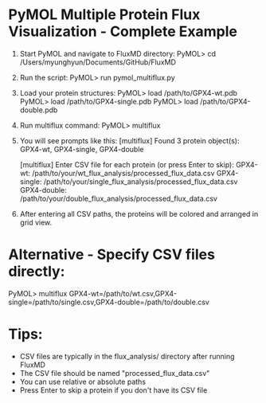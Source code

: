 PyMOL Multiple Protein Flux Visualization - Complete Example
===========================================================

1. Start PyMOL and navigate to FluxMD directory:
   PyMOL> cd /Users/myunghyun/Documents/GitHub/FluxMD

2. Run the script:
   PyMOL> run pymol_multiflux.py

3. Load your protein structures:
   PyMOL> load /path/to/GPX4-wt.pdb
   PyMOL> load /path/to/GPX4-single.pdb
   PyMOL> load /path/to/GPX4-double.pdb

4. Run multiflux command:
   PyMOL> multiflux

5. You will see prompts like this:
   [multiflux] Found 3 protein object(s): GPX4-wt, GPX4-single, GPX4-double
   
   [multiflux] Enter CSV file for each protein (or press Enter to skip):
     GPX4-wt: /path/to/your/wt_flux_analysis/processed_flux_data.csv
     GPX4-single: /path/to/your/single_flux_analysis/processed_flux_data.csv
     GPX4-double: /path/to/your/double_flux_analysis/processed_flux_data.csv

6. After entering all CSV paths, the proteins will be colored and arranged in grid view.

Alternative - Specify CSV files directly:
=========================================

PyMOL> multiflux GPX4-wt=/path/to/wt.csv,GPX4-single=/path/to/single.csv,GPX4-double=/path/to/double.csv

Tips:
=====
- CSV files are typically in the flux_analysis/ directory after running FluxMD
- The CSV file should be named "processed_flux_data.csv"
- You can use relative or absolute paths
- Press Enter to skip a protein if you don't have its CSV file